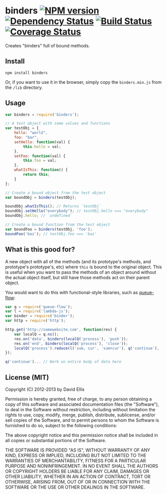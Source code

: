 # binders [![NPM version](https://badge.fury.io/js/binders.png)](http://badge.fury.io/js/binders) [![Dependency Status](https://gemnasium.com/dfellis/binders.png)](https://gemnasium.com/dfellis/binders) [![Build Status](https://travis-ci.org/dfellis/binders.png?branch=master)](https://travis-ci.org/dfellis/binders) [![Coverage Status](https://coveralls.io/repos/dfellis/binders/badge.png?branch=master)](https://coveralls.io/r/dfellis/binders?branch=master)

Creates "binders" full of bound methods.

## Install

    npm install binders

Or, if you want to use it in the browser, simply copy the `binders.min.js` from the `/lib` directory.

## Usage

```js
var binders = require('binders');

// A test object with some values and functions
var testObj = {
	hello: "world",
	foo: "bar",
	setHello: function(val) {
		this.hello = val;
	},
	setFoo: function(val) {
		this.foo = val;
	},
	whatIsThis: function() {
		return this;
	}
};

// Create a bound object from the test object
var boundObj = binders(testObj);

boundObj.whatIsThis(); // Returns `testObj`
boundObj.setHello("everybody"); // testObj.hello === "everybody"
boundObj.hello; // `undefined`

// Create a bound function from the test object
var boundFoo = binders(testObj, 'foo');
boundFoo('baz'); // testObj.foo === 'baz'
```

## What is this good for?

A new object with all of the methods (and its prototype's methods, and prototype's prototype's, etc) where `this` is bound to the original object. This is useful when you want to pass the methods of an object around without the actual object itself, but still have those methods act on their parent object.

You would want to do this with functional-style libraries, such as [queue-flow](http://dfellis.github.com/queue-flow):

```js
var q = require('queue-flow');
var l = require('lambda-js');
var binder = require('binder');
var http = require('http');

http.get('http://somewebsite.com', function(res) {
	var localQ = q.ns();
	res.on('data', binders(localQ('process'), 'push'));
	res.on('end', binders(localQ('process'), 'close'));
	localQ('process').reduce(l('sum, cur', 'sum+cur'), q('continue'), '');
});

q('continue')... // Work on entire body of data here
```

## License (MIT)

Copyright (C) 2012-2013 by David Ellis

Permission is hereby granted, free of charge, to any person obtaining a copy
of this software and associated documentation files (the "Software"), to deal
in the Software without restriction, including without limitation the rights
to use, copy, modify, merge, publish, distribute, sublicense, and/or sell
copies of the Software, and to permit persons to whom the Software is
furnished to do so, subject to the following conditions:

The above copyright notice and this permission notice shall be included in
all copies or substantial portions of the Software.

THE SOFTWARE IS PROVIDED "AS IS", WITHOUT WARRANTY OF ANY KIND, EXPRESS OR
IMPLIED, INCLUDING BUT NOT LIMITED TO THE WARRANTIES OF MERCHANTABILITY,
FITNESS FOR A PARTICULAR PURPOSE AND NONINFRINGEMENT. IN NO EVENT SHALL THE
AUTHORS OR COPYRIGHT HOLDERS BE LIABLE FOR ANY CLAIM, DAMAGES OR OTHER
LIABILITY, WHETHER IN AN ACTION OF CONTRACT, TORT OR OTHERWISE, ARISING FROM,
OUT OF OR IN CONNECTION WITH THE SOFTWARE OR THE USE OR OTHER DEALINGS IN
THE SOFTWARE.
